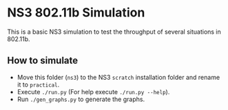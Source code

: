 # NS3 802.11b Simulation
This is a basic NS3 simulation to test the throughput of several situations in 802.11b.

## How to simulate
- Move this folder (`ns3`) to the NS3 `scratch` installation folder and rename it to `practical`.
- Execute `./run.py` (For help execute `./run.py --help`).
- Run `./gen_graphs.py` to generate the graphs.